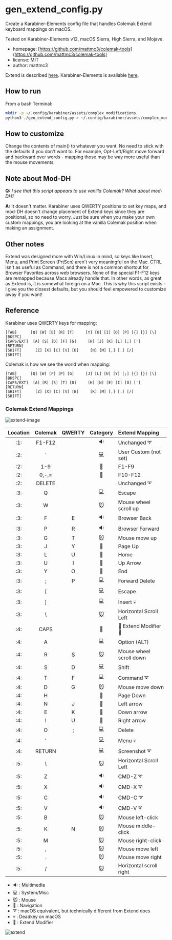 # gen_extend_config.py

Create a Karabiner-Elements config file that handles Colemak Extend keyboard
mappings on macOS.

Tested on Karabiner-Elements v12, macOS Sierra, High Sierra, and Mojave.

- homepage: [https://github.com/mattmc3/colemak-tools](https://github.com/mattmc3/colemak-tools)
- license: MIT
- author: mattmc3

Extend is described [here][extend]. Karabiner-Elements is available [here][karabiner].

## How to run

From a bash Terminal:

```bash
mkdir -p ~/.config/karabiner/assets/complex_modifications
python3 ./gen_extend_config.py > ~/.config/karabiner/assets/complex_modifications/extend.json
```

## How to customize

Change the contents of main() to whatever you want. No need to stick with the
defaults if you don't want to. For example, Opt-Left/Right move forward and
backward over words - mapping those may be way more useful than the mouse movements.

## Note about Mod-DH

__Q:__ *I see that this script appears to use vanilla Colemak? What about mod-DH?*

__A:__ It doesn't matter. Karabiner uses QWERTY positions to set key maps, and
mod-DH doesn't change placement of Extend keys since they are positional, so no
need to worry. Just be sure when you make your own custom mappings, you are
looking at the vanilla Colemak position when making an assignment.

## Other notes

Extend was designed more with Win/Linux in mind, so keys like Insert, Menu, and
Print Screen (PrtScn) aren't very meaningful on the Mac. CTRL isn't as useful as
Command, and there is not a common shortcut for Browser Favorites across web
browsers. None of the special F1-F12 keys are remapped because Macs already
handle that. In other words, as great as Extend is, it is somewhat foreign on a
Mac. This is why this script exists - I give you the closest defaults, but you
should feel empowered to customize away if you want!

## Reference

Karabiner uses QWERTY keys for mapping:

```text
[TAB]      [Q] [W] [E] [R] [T]     [Y] [U] [I] [O] [P] [{] [}] [\] [BKSPC]
[CAPS/EXT]  [A] [S] [D] [F] [G]     [H] [J] [K] [L] [;] [']        [RETURN]
[SHIFT]      [Z] [X] [C] [V] [B]     [N] [M] [,] [.] [/]           [SHIFT]
```

Colemak is how we see the world when mapping:

```text
[TAB]      [Q] [W] [F] [P] [G]     [J] [L] [U] [Y] [;] [{] [}] [\] [BKSPC]
[CAPS/EXT]  [A] [R] [S] [T] [D]     [H] [N] [E] [I] [O] [']        [RETURN]
[SHIFT]      [Z] [X] [C] [V] [B]     [K] [M] [,] [.] [/]           [SHIFT]
```

### Colemak Extend Mappings

![extend-image][extend-image]

| Location | Colemak | QWERTY |  Category  | Extend Mapping                |
|:--------:|:-------:|:------:|:----------:|:------------------------------|
|   :1:    | F1-F12  |        |  :sound:   | Unchanged :curly_loop:        |
|   :2:    |    `    |        | :computer: | User Custom (not set)         |
|   :2:    |   1-9   |        |   :1234:   | F1-F9                         |
|   :2:    |  0,-,=  |        |   :1234:   | F10-F12                       |
|   :2:    | DELETE  |        |            | Unchanged :curly_loop:        |
|   :3:    |    Q    |        | :computer: | Escape                        |
|   :3:    |    W    |        |  :mouse:   | Mouse wheel scroll up         |
|   :3:    |    F    |   E    |  :sound:   | Browser Back                  |
|   :3:    |    P    |   R    |  :sound:   | Browser Forward               |
|   :3:    |    G    |   T    |  :mouse:   | Mouse move up                 |
|   :3:    |    J    |   Y    |  :rocket:  | Page Up                       |
|   :3:    |    L    |   U    |  :rocket:  | Home                          |
|   :3:    |    U    |   I    |  :rocket:  | Up Arrow                      |
|   :3:    |    Y    |   O    |  :rocket:  | End                           |
|   :3:    |    ;    |   P    | :computer: | Forward Delete                |
|   :3:    |    [    |        | :computer: | Escape                        |
|   :3:    |    ]    |        | :computer: | Insert :skull:                |
|   :3:    |    \    |        |  :mouse:   | Horizontal Scroll Left        |
|   :4:    |  CAPS   |        |  :rocket:  | :tada: Extend Modifier :tada: |
|   :4:    |    A    |        | :computer: | Option (ALT)                  |
|   :4:    |    R    |   S    |  :mouse:   | Mouse wheel scroll down       |
|   :4:    |    S    |   D    | :computer: | Shift                         |
|   :4:    |    T    |   F    | :computer: | Command :curly_loop:          |
|   :4:    |    D    |   G    |  :mouse:   | Mouse move down               |
|   :4:    |    H    |        |  :rocket:  | Page Down                     |
|   :4:    |    N    |   J    |  :rocket:  | Left arrow                    |
|   :4:    |    E    |   K    |  :rocket:  | Down arrow                    |
|   :4:    |    I    |   U    |  :rocket:  | Right arrow                   |
|   :4:    |    O    |   ;    | :computer: | Delete                        |
|   :4:    |    '    |        | :computer: | Menu :skull:                  |
|   :4:    | RETURN  |        | :computer: | Screenshot :curly_loop:       |
|   :5:    |    \    |        |  :mouse:   | Horizontal Scroll Left        |
|   :5:    |    Z    |        |  :sound:   | CMD-Z :curly_loop:            |
|   :5:    |    X    |        |  :sound:   | CMD-X :curly_loop:            |
|   :5:    |    C    |        |  :sound:   | CMD-C :curly_loop:            |
|   :5:    |    V    |        |  :sound:   | CMD-V :curly_loop:            |
|   :5:    |    B    |        |  :mouse:   | Mouse left-click              |
|   :5:    |    K    |   N    |  :mouse:   | Mouse middle-click            |
|   :5:    |    M    |        |  :mouse:   | Mouse right-click             |
|   :5:    |    ,    |        |  :mouse:   | Mouse move left               |
|   :5:    |    .    |        |  :mouse:   | Mouse move right              |
|   :5:    |    /    |        |  :mouse:   | Horizontal scroll right       |

- :sound: : Multimedia
- :computer: : System/Misc
- :mouse: : Mouse
- :rocket: : Navigation
- :curly_loop: : macOS equivalent, but technically different from Extend docs
- :skull: : Deadkey on macOS
- :tada: : Extend Modifier

![extend][extend]

[homepage]: https://github.com/mattmc3/colemak-tools
[extend]: https://forum.colemak.com/topic/2014-extend-extra-extreme/
[karabiner]: https://pqrs.org/osx/karabiner/
[extend-image]: https://www.dropbox.com/s/gks7fzzhw6y7o3p/Extend-ANSI-NoWi-Linux_90d.png?raw=1
